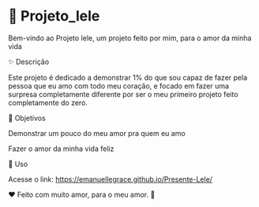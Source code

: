 # 💖 Projeto_lele
Bem-vindo ao Projeto lele, um projeto feito por mim, para o amor da minha vida

✨ Descrição

Este projeto é dedicado a demonstrar 1% do que sou capaz de fazer pela pessoa que eu amo com todo meu coração, e focado em fazer uma surpresa completamente diferente por ser o meu primeiro projeto feito completamente do zero.

🌱 Objetivos

Demonstrar um pouco do meu amor pra quem eu amo

Fazer o amor da minha vida feliz

🎯 Uso

Acesse o link: https://emanuellegrace.github.io/Presente-Lele/

❤️ Feito com muito amor, para o meu amor. 🌹
